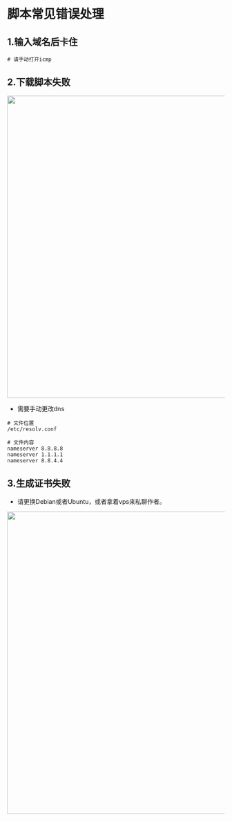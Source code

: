 # 脚本常见错误处理
## 1.输入域名后卡住
```
# 请手动打开icmp
```

## 2.下载脚本失败
<img src="https://raw.githubusercontent.com/mack-a/v2ray-agent/master/fodder/install/shell_error_01.jpg" width=700>

- 需要手动更改dns
```
# 文件位置
/etc/resolv.conf

# 文件内容
nameserver 8.8.8.8
nameserver 1.1.1.1
nameserver 8.8.4.4
```

## 3.生成证书失败
- 请更换Debian或者Ubuntu，或者拿着vps来私聊作者。

<img src="https://raw.githubusercontent.com/mack-a/v2ray-agent/master/fodder/install/shell_error_02.jpg" width=700>
